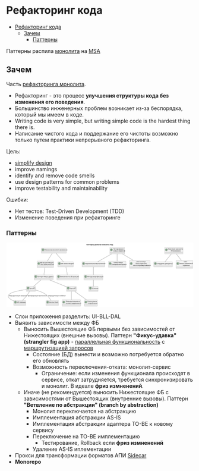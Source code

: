 # Рефакторинг кода

- [Рефакторинг кода](#рефакторинг-кода)
	- [Зачем](#зачем)
		- [Паттерны](#паттерны)

Паттерны распила [монолита](../../style/monolit.md) на [MSA](../../style/msa.md)

## Зачем

Часть [рефакторинга монолита](monolit2msa.md).

- Рефакторинг - это процесс __улучшения структуры кода без изменения его поведения__.
- Большинство инженерных проблем возникает из-за беспорядка, который мы имеем в коде.
- Writing code is very simple, but writing simple code is the hardest thing there is.
- Написание чистого кода и поддержание его чистоты возможно только путем практики непрерывного рефакторинга.

Цель:

- [simplify design](https://craftbettersoftware.com/p/refactor-like-a-pro)
- improve namings
- identify and remove code smells
- use design patterns for common problems
- improve testability and maintainability

Ошибки:

- Нет тестов: Test-Driven Development (TDD)
- Изменение поведения при рефакторинге

### Паттерны

![Схема](../../../out/arch/pattern/refactoring/monolit2msa/(@id=code).svg)

- Слои приложения разделить: UI-BLL-DAL
- Выявить зависимости между ФБ
  - Выносить Вышестоящие ФБ первыми без зависимостей от Нижестоящих (внешние вызовы). Паттерн __"Фикус-удавка" (strangler fig app)__ - [параллельная функциональность](https://habr.com/ru/companies/redhatrussia/articles/573720/) с [маршрутизацией запросов](#рефакторинг-интеграций)
  	- Состояние (БД) вынести и возможно потребуется обратно его обновлять
  	- Возможность переключения-отката: монолит-сервис
      	- Ограничение: если изменения функционала происходят в сервисе, откат затрудняется, требуется синхронизировать и монолит. В идеале __фриз измненений__.
  - Иначе (не рекомендуется) выносить Нижестоящие ФБ с зависимостями от Вышестоящих (внутренние вызовы). Паттерн __"Ветвление по абстракции" (branch by abstraction)__
  	- Монолит переключается на абстракцию
  	- Имплементация абстракции AS-IS
  	- Имплементация абстракции адаптера TO-BE к новому сервису
  	- Переключение на TO-BE имплементацию
  		- Тестирование, Rollback если __фриз измненений__
  	- Удаление AS-IS иплементации
- Прокси для трансформации форматов АПИ [Sidecar](https://habr.com/ru/companies/redhatrussia/articles/573720/)
- __Monorepo__
